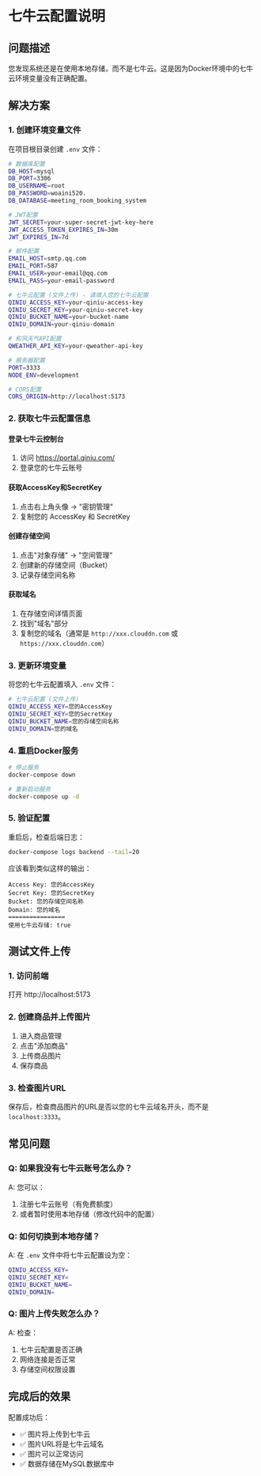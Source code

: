 # 七牛云配置说明

## 问题描述
您发现系统还是在使用本地存储，而不是七牛云。这是因为Docker环境中的七牛云环境变量没有正确配置。

## 解决方案

### 1. 创建环境变量文件
在项目根目录创建 `.env` 文件：

```bash
# 数据库配置
DB_HOST=mysql
DB_PORT=3306
DB_USERNAME=root
DB_PASSWORD=woaini520.
DB_DATABASE=meeting_room_booking_system

# JWT配置
JWT_SECRET=your-super-secret-jwt-key-here
JWT_ACCESS_TOKEN_EXPIRES_IN=30m
JWT_EXPIRES_IN=7d

# 邮件配置
EMAIL_HOST=smtp.qq.com
EMAIL_PORT=587
EMAIL_USER=your-email@qq.com
EMAIL_PASS=your-email-password

# 七牛云配置 (文件上传) - 请填入您的七牛云配置
QINIU_ACCESS_KEY=your-qiniu-access-key
QINIU_SECRET_KEY=your-qiniu-secret-key
QINIU_BUCKET_NAME=your-bucket-name
QINIU_DOMAIN=your-qiniu-domain

# 和风天气API配置
QWEATHER_API_KEY=your-qweather-api-key

# 服务器配置
PORT=3333
NODE_ENV=development

# CORS配置
CORS_ORIGIN=http://localhost:5173
```

### 2. 获取七牛云配置信息

#### 登录七牛云控制台
1. 访问 https://portal.qiniu.com/
2. 登录您的七牛云账号

#### 获取AccessKey和SecretKey
1. 点击右上角头像 → "密钥管理"
2. 复制您的 AccessKey 和 SecretKey

#### 创建存储空间
1. 点击"对象存储" → "空间管理"
2. 创建新的存储空间（Bucket）
3. 记录存储空间名称

#### 获取域名
1. 在存储空间详情页面
2. 找到"域名"部分
3. 复制您的域名（通常是 `http://xxx.clouddn.com` 或 `https://xxx.clouddn.com`）

### 3. 更新环境变量
将您的七牛云配置填入 `.env` 文件：

```bash
# 七牛云配置 (文件上传)
QINIU_ACCESS_KEY=您的AccessKey
QINIU_SECRET_KEY=您的SecretKey
QINIU_BUCKET_NAME=您的存储空间名称
QINIU_DOMAIN=您的域名
```

### 4. 重启Docker服务
```bash
# 停止服务
docker-compose down

# 重新启动服务
docker-compose up -d
```

### 5. 验证配置
重启后，检查后端日志：
```bash
docker-compose logs backend --tail=20
```

应该看到类似这样的输出：
```
Access Key: 您的AccessKey
Secret Key: 您的SecretKey
Bucket: 您的存储空间名称
Domain: 您的域名
================
使用七牛云存储: true
```

## 测试文件上传

### 1. 访问前端
打开 http://localhost:5173

### 2. 创建商品并上传图片
1. 进入商品管理
2. 点击"添加商品"
3. 上传商品图片
4. 保存商品

### 3. 检查图片URL
保存后，检查商品图片的URL是否以您的七牛云域名开头，而不是 `localhost:3333`。

## 常见问题

### Q: 如果我没有七牛云账号怎么办？
A: 您可以：
1. 注册七牛云账号（有免费额度）
2. 或者暂时使用本地存储（修改代码中的配置）

### Q: 如何切换到本地存储？
A: 在 `.env` 文件中将七牛云配置设为空：
```bash
QINIU_ACCESS_KEY=
QINIU_SECRET_KEY=
QINIU_BUCKET_NAME=
QINIU_DOMAIN=
```

### Q: 图片上传失败怎么办？
A: 检查：
1. 七牛云配置是否正确
2. 网络连接是否正常
3. 存储空间权限设置

## 完成后的效果

配置成功后：
- ✅ 图片将上传到七牛云
- ✅ 图片URL将是七牛云域名
- ✅ 图片可以正常访问
- ✅ 数据存储在MySQL数据库中 